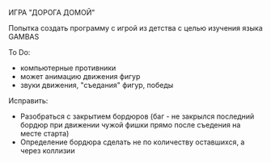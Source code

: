ИГРА "ДОРОГА ДОМОЙ"

Попытка создать программу с игрой из детства с целью изучения языка GAMBAS

To Do:
   
   - компьютерные противники
   - может анимацию движения фигур
   - звуки движения, "съедания" фигур, победы
  
   
Исправить:
   - Разобраться с закрытием бордюров 
        (баг - не закрылся последний бордюр при движении чужой фишки прямо после съедения на месте старта)
   - Определение бордюра сделать не по количеству оставшихся, а через коллизии
